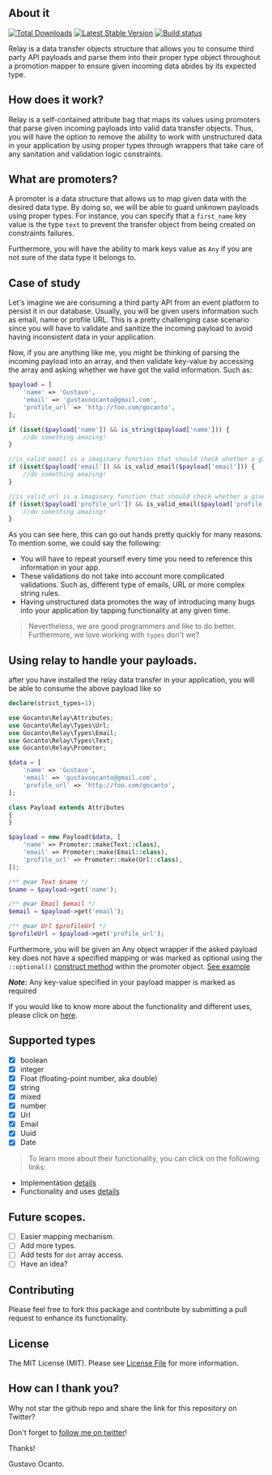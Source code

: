 ## About it
<a href="https://packagist.org/packages/gocanto/relay"><img src="https://img.shields.io/packagist/dt/gocanto/relay.svg" alt="Total Downloads"></a>
<a href="https://packagist.org/packages/gocanto/relay"><img src="https://img.shields.io/github/v/release/gocanto/relay.svg" alt="Latest Stable Version"></a>
<a href="https://github.com/gocanto/relay/actions"><img src="https://github.com/gocanto/relay/workflows/build/badge.svg" alt="Build status"></a>

Relay is a data transfer objects structure that allows you to consume third party API payloads and parse them into their
proper type object throughout a promotion mapper to ensure given incoming data abides by its expected type. 

## How does it work?
Relay is a self-contained attribute bag that maps its values using promoters that parse given incoming payloads into
valid data transfer objects. Thus, you will have the option to remove the ability to work with unstructured data in your
application by using proper types through wrappers that take care of any sanitation and validation logic constraints. 

## What are promoters?
A promoter is a data structure that allows us to map given data with the desired data type. By doing so, we will be able
to guard unknown payloads using proper types. For instance, you can specify that a `first_name` key value is the type
`text` to prevent the transfer object from being created on constraints failures.

Furthermore, you will have the ability to mark keys value as `Any` if you are not sure of the data type it belongs to.

## Case of study
Let's imagine we are consuming a third party API from an event platform to persist it in our database. Usually, you will
be given users information such as email, name or profile URL. This is a pretty challenging case scenario since you will
have to validate and sanitize the incoming payload to avoid having inconsistent data in your application.

Now, if you are anything like me, you might be thinking of parsing the incoming payload into an array, and then validate
key-value by accessing the array and asking whether we have got the valid information. Such as:

```php
$payload = [
    'name' => 'Gustavo',
    'email' => 'gustavoocanto@gmail.com',
    'profile_url' => 'http://foo.com/gocanto',
];

if (isset($payload['name']) && is_string($payload['name'])) {
    //do something amazing!
}

//is_valid_email is a imaginary function that should check whether a given email is valid or not.
if (isset($payload['email']) && is_valid_email($payload['email'])) { 
    //do something amazing!
}

//is_valid_url is a imaginary function that should check whether a given URL is valid or not.
if (isset($payload['profile_url']) && is_valid_email($payload['profile_url'])) { 
    //do something amazing!
}
```
As you can see here, this can go out hands pretty quickly for many reasons. To mention some, we could say the following: 

- You will have to repeat yourself every time you need to reference this information in your app.
- These validations do not take into account more complicated validations. Such as, different type of emails, URL or more complex string rules.
- Having unstructured data promotes the way of introducing many bugs into your application by tapping functionality at any given time. 

> Nevertheless, we are good programmers and like to do better. Furthermore, we love working with `types` don't we? 

## Using relay to handle your payloads.
after you have installed the relay data transfer in your application, you will be able to consume the above payload like so

```php
declare(strict_types=1);

use Gocanto\Relay\Attributes;
use Gocanto\Relay\Types\Url;
use Gocanto\Relay\Types\Email;
use Gocanto\Relay\Types\Text;
use Gocanto\Relay\Promoter;

$data = [
    'name' => 'Gustavo',
    'email' => 'gustavoocanto@gmail.com',
    'profile_url' => 'http://foo.com/gocanto',
];

class Payload extends Attributes
{
}

$payload = new Payload($data, [
    'name' => Promoter::make(Text::class),
    'email' => Promoter::make(Email::class),
    'profile_url' => Promoter::make(Url::class),
]);

/** @var Text $name */
$name = $payload->get('name');

/** @var Email $email */
$email = $payload->get('email');

/** @var Url $profileUrl */
$profileUrl = $payload->get('profile_url');
```
Furthermore, you will be given an Any object wrapper if the asked payload key does not have a specified mapping or was
marked as optional using the `::optional()` [construct method](https://github.com/gocanto/relay/blob/master/src/Promoter.php#L54)
within the promoter object. [See example](https://github.com/gocanto/relay/blob/master/tests/AttributesTest.php#L105)

***Note:*** Any key-value specified in your payload mapper is marked as required

If you would like to know more about the functionality and different uses, please click on [here](https://github.com/gocanto/relay/tree/master/tests).

## Supported types
- [x] boolean
- [x] integer
- [x] Float (floating-point number, aka double)
- [x] string
- [x] mixed
- [x] number
- [x] Url
- [x] Email
- [x] Uuid
- [x] Date

> To learn more about their functionality, you can click on the following links: 
- Implementation [details](https://github.com/gocanto/relay/tree/master/src/Types)
- Functionality and uses [details](https://github.com/gocanto/relay/tree/master/tests/Types)

## Future scopes.
- [ ] Easier mapping mechanism.
- [ ] Add more types.
- [ ] Add tests for `dot` array access.
- [ ] Have an idea?

## Contributing

Please feel free to fork this package and contribute by submitting a pull request to enhance its functionality.

## License

The MIT License (MIT). Please see [License File](https://github.com/gocanto/relay/blob/master/LICENSE.md) for 
more information.

## How can I thank you?
Why not star the github repo and share the link for this repository on Twitter?

Don't forget to [follow me on twitter](https://twitter.com/gocanto)!

Thanks!

Gustavo Ocanto.




